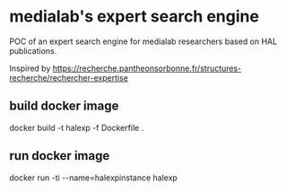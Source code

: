 # medialab's expert search engine


POC of an expert search engine for medialab researchers based on HAL publications.

Inspired by https://recherche.pantheonsorbonne.fr/structures-recherche/rechercher-expertise

## build docker image
docker build -t halexp  -f Dockerfile .

## run docker image
docker run -ti  --name=halexpinstance halexp
